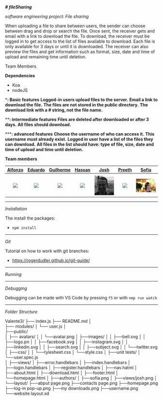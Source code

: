 ﻿**_# fileSharing_**

_software engineering project: File sharing_

When uploading a file to share between users, the sender can choose between drag and drop or search the file. Once sent, the receiver gets and email with a link to download the file. To download, the receiver must be logged in to get access to the list of files available to download. Each file is only available for 3 days or until it is downloaded. The receiver can also preview the files and get information such as format, size, date and time of upload and remaining time until deletion.

Team Members 


**Dependencies**
 -  Koa
 - nodeJS


***: Basic features**
**Logged-in users upload files to the server.**
**Email a link to download the file.**
**The files are not stored in the public directory.**
**The download link with a # string, not the file name.**

****: intermediate features**
**Files are deleted after downloaded or after 3 days.**
**All files should download.**

*****: advanced features**
**Choose the username of who can access it.**
**This username must already exist.**
**Logged in user have a list of the files they can download.**
**All files in the list should have: type of file, size, date and time of upload and time until deletion.**

**Team members**


| [Alfonzo](https://github.coventry.ac.uk/alfonzoj/)                           | [Eduardo](https://github.coventry.ac.uk/cruzfrae)                                        | [Guilherme](https://github.coventry.ac.uk/deoliveg)         | [Hassan](https://github.coventry.ac.uk/sultanh5)       | [Josh](https://github.coventry.ac.uk/handley7)         | [Preeth](https://github.coventry.ac.uk/selvamop)          | [Sofia](https://github.coventry.ac.uk/valente3)          |               
| :---:                                           |     :---:                                    |     :---:      |         :---: |         :---: |    :---:      |:---:      |
|                                                 |                                              |                |               |               |               |                |
| <img src="authors/alfonzo.jpg" width="100">| <img src="authors/eduardo.jpg" width="100"> |<img src="authors/gui.jpg" width="100">                | <img src="authors/hassan.jpg" width="100">   | <img src="authors/josh.jpg" width="100"> | <img src="authors/preeth.jpg" width="100">             | <img src="authors/sofia.jpg" width="100">

______________________________________________________________________________________________________________________________

*Installation*

The install the packages: 
- `npm install`

______________________________________________________________________________________________________________________________

*Git*

Tutorial on how to work with git branches: 
- https://rogerdudler.github.io/git-guide/
	
______________________________________________________________________________________________________________________________

*Running*

______________________________________________________________________________________________________________________________

*Debugging*

Debugging can be made with VS Code by pressing `f5` or with `nmp run watch`
______________________________________________________________________________________________________________________________

*Folder Structure*

Valente3/
├── index.js
├── README.md
│     
├── modules/
│   └── user.js
│   
├──public/    
│     ├── avatars/
│     │   └──avatar.png
│     ├──images/
│     │   ├──bell.svg
│     │   ├──logo.pn
│     │   ├──facebook.svg
│     │   ├──instagram.svg
│     │   ├──linkedin.svg
│     │   ├──search.svg
│     │   ├──subject.svg
│     │   └──twitter.svg
│     ├──css/
│     │   └──tylesheet.css
│     └──style.css
│ 
├──unit tests/
│     └──user.spec.js  
│
├──views/
│     ├──error.handlebars
│     ├──index.handlebars
│     ├──login.handlebars
│     ├──register.handlebars
│     ├──nav.hatml
│     ├──about.html
│     ├──download.html
│     ├──footer.html
│     └──homepage.html
│
├──authors/
│     ├──sofia.png
│     ├──views/josh.png
│
└──layout/
      ├──abput page.png
      ├──contacts page.png
      ├──homepage.png
      ├──log-in pop-up.png
      ├──my downloads.png
      ├──username.png
      └──website layout.xd




 